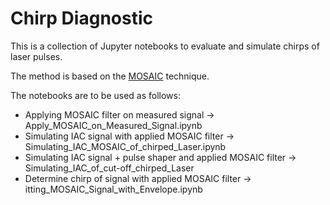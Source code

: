 # Chirp Diagnostic

This is a collection of Jupyter notebooks to evaluate and simulate chirps of laser pulses.

The method is based on the [MOSAIC](https://www.osapublishing.org/ol/abstract.cfm?uri=ol-27-10-860) technique.

The notebooks are to be used as follows:

- Applying MOSAIC filter on measured signal -> Apply_MOSAIC_on_Measured_Signal.ipynb
- Simulating IAC signal with applied MOSAIC filter -> Simulating_IAC_MOSAIC_of_chirped_Laser.ipynb
- Simulating IAC signal + pulse shaper and applied MOSAIC filter -> Simulating_IAC_of_cut-off_chirped_Laser
- Determine chirp of signal with applied MOSAIC filter -> itting_MOSAIC_Signal_with_Envelope.ipynb
